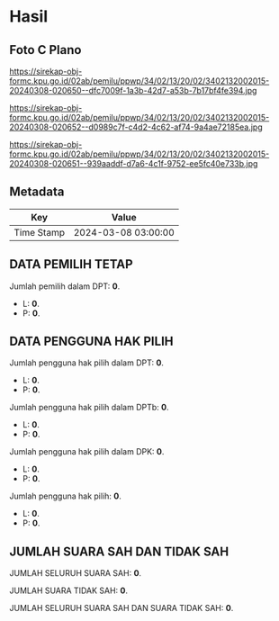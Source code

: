 # Hasil

## Foto C Plano

https://sirekap-obj-formc.kpu.go.id/02ab/pemilu/ppwp/34/02/13/20/02/3402132002015-20240308-020650--dfc7009f-1a3b-42d7-a53b-7b17bf4fe394.jpg

https://sirekap-obj-formc.kpu.go.id/02ab/pemilu/ppwp/34/02/13/20/02/3402132002015-20240308-020652--d0989c7f-c4d2-4c62-af74-9a4ae72185ea.jpg

https://sirekap-obj-formc.kpu.go.id/02ab/pemilu/ppwp/34/02/13/20/02/3402132002015-20240308-020651--939aaddf-d7a6-4c1f-9752-ee5fc40e733b.jpg


## Metadata

| Key        | Value               |
| ---------- | ------------------- |
| Time Stamp | 2024-03-08 03:00:00 |


## DATA PEMILIH TETAP

Jumlah pemilih dalam DPT: **0**.
 * L: **0**.
 * P: **0**.

## DATA PENGGUNA HAK PILIH

Jumlah pengguna hak pilih dalam DPT: **0**.
 * L: **0**.
 * P: **0**.

Jumlah pengguna hak pilih dalam DPTb: **0**.
 * L: **0**.
 * P: **0**.

Jumlah pengguna hak pilih dalam DPK: **0**.
 * L: **0**.
 * P: **0**.

Jumlah pengguna hak pilih: **0**.
 * L: **0**.
 * P: **0**.

## JUMLAH SUARA SAH DAN TIDAK SAH

JUMLAH SELURUH SUARA SAH: **0**.

JUMLAH SUARA TIDAK SAH: **0**.

JUMLAH SELURUH SUARA SAH DAN SUARA TIDAK SAH: **0**.


